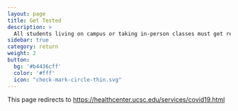 ```yaml
---
layout: page
title: Get Tested
description: >
  All students living on campus or taking in-person classes must get regular COVID-19 tests.  
sidebar: true
category: return
weight: 2
button:
  bg: '#b4436cff'
  color: '#fff'
  icon: "check-mark-circle-thin.svg"
---
```

This page redirects to <https://healthcenter.ucsc.edu/services/covid19.html>

